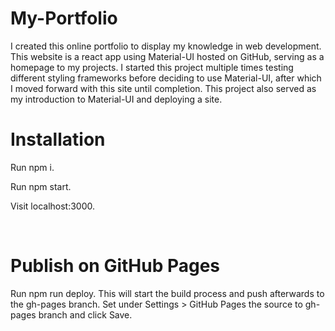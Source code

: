 <strong><h1>My-Portfolio</h1></strong>

I created this online portfolio to display my knowledge in web development. This website is a react app using Material-UI hosted on GitHub, serving as a homepage to my projects. 
I started this project multiple times testing different styling frameworks before deciding to use Material-UI, after which I moved forward with this site until completion. 
This project also served as my introduction to Material-UI and deploying a site. <br/>

<strong><h1>Installation</h1></strong>
<p>Run npm i.</p>
<p>Run npm start.</p>
<p>Visit localhost:3000.</p>
<br/>

<strong><h1>Publish on GitHub Pages</h1></strong>

Run npm run deploy. This will start the build process and push afterwards to the gh-pages branch.
Set under Settings > GitHub Pages the source to gh-pages branch and click Save.

